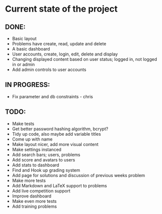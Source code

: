 # Current state of the project

## DONE:
* Basic layout
* Problems have create, read, update and delete
* A basic dashboard
* User accounts, create, login, edit, delete and display
* Changing displayed content based on user status; logged in, not logged in or admin
* Add admin controls to user accounts

## IN PROGRESS:
* Fix parameter and db constraints - chris

## TODO:
* Make tests
* Get better password hashing algorithm, bcrypt?
* Tidy up code, also maybe add variable titles
* Come up with name
* Make layout nicer, add more visual content
* Make settings instanced
* Add search bars; users, problems
* Add score and avatars to users
* Add stats to dashboard
* Find and Hook up grading system
* Add page for solutions and discussion of previous weeks problem
* Make more tests
* Add Markdown and LaTeX support to problems
* Add live competition support
* Improve dashboard
* Make even more tests
* Add training problems